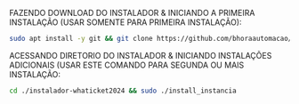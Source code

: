 FAZENDO DOWNLOAD DO INSTALADOR & INICIANDO A PRIMEIRA INSTALAÇÃO (USAR SOMENTE PARA PRIMEIRA INSTALAÇÃO):

```bash
sudo apt install -y git && git clone https://github.com/bhoraautomacao/instalacao && sudo chmod -R 777 instalador-whaticket2024 && cd instalador-whaticket2024 && sudo ./install_primaria
```

ACESSANDO DIRETORIO DO INSTALADOR & INICIANDO INSTALAÇÕES ADICIONAIS (USAR ESTE COMANDO PARA SEGUNDA OU MAIS INSTALAÇÃO:
```bash
cd ./instalador-whaticket2024 && sudo ./install_instancia
```

